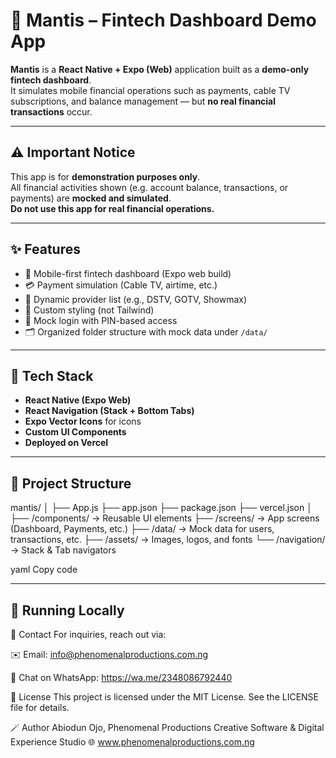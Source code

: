 # 🦈 Mantis – Fintech Dashboard Demo App

**Mantis** is a **React Native + Expo (Web)** application built as a **demo-only fintech dashboard**.  
It simulates mobile financial operations such as payments, cable TV subscriptions, and balance management — but **no real financial transactions** occur.

---

## ⚠️ Important Notice
This app is for **demonstration purposes only**.  
All financial activities shown (e.g. account balance, transactions, or payments) are **mocked and simulated**.  
**Do not use this app for real financial operations.**

---

## ✨ Features
- 📱 Mobile-first fintech dashboard (Expo web build)
- 💳 Payment simulation (Cable TV, airtime, etc.)
- 📡 Dynamic provider list (e.g., DSTV, GOTV, Showmax)
- 🎨 Custom styling (not Tailwind)
- 🔐 Mock login with PIN-based access
- 🗂️ Organized folder structure with mock data under `/data/`

---

## 🧩 Tech Stack
- **React Native (Expo Web)**
- **React Navigation (Stack + Bottom Tabs)**
- **Expo Vector Icons** for icons
- **Custom UI Components**
- **Deployed on Vercel**

---

## 🧱 Project Structure
mantis/
│
├── App.js
├── app.json
├── package.json
├── vercel.json
│
├── /components/ → Reusable UI elements
├── /screens/ → App screens (Dashboard, Payments, etc.)
├── /data/ → Mock data for users, transactions, etc.
├── /assets/ → Images, logos, and fonts
└── /navigation/ → Stack & Tab navigators

yaml
Copy code

---

## 🚀 Running Locally

📩 Contact
For inquiries, reach out via:

✉️ Email: info@phenomenalproductions.com.ng

💬 Chat on WhatsApp: https://wa.me/2348086792440

🧾 License
This project is licensed under the MIT License.
See the LICENSE file for details.

🪄 Author
Abiodun Ojo,
Phenomenal Productions
Creative Software & Digital Experience Studio
🌐 www.phenomenalproductions.com.ng